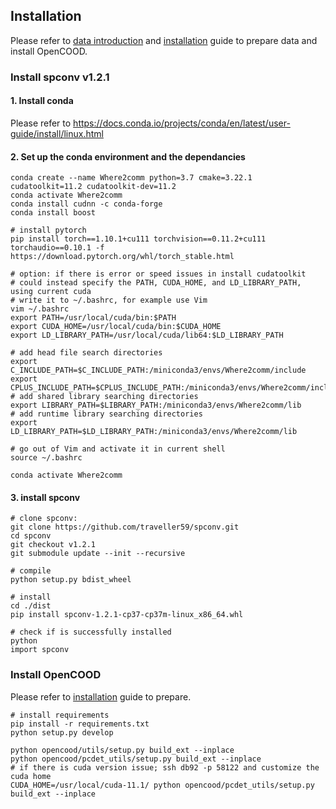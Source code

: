 
## Installation

Please refer to [data introduction](https://opencood.readthedocs.io/en/latest/md_files/data_intro.html)
and [installation](https://opencood.readthedocs.io/en/latest/md_files/installation.html) guide to prepare data and install OpenCOOD.

### Install spconv v1.2.1
#### 1. Install conda
Please refer to https://docs.conda.io/projects/conda/en/latest/user-guide/install/linux.html

#### 2. Set up the conda environment and the dependancies
```
conda create --name Where2comm python=3.7 cmake=3.22.1 cudatoolkit=11.2 cudatoolkit-dev=11.2
conda activate Where2comm
conda install cudnn -c conda-forge
conda install boost

# install pytorch
pip install torch==1.10.1+cu111 torchvision==0.11.2+cu111 torchaudio==0.10.1 -f https://download.pytorch.org/whl/torch_stable.html

# option: if there is error or speed issues in install cudatoolkit
# could instead specify the PATH, CUDA_HOME, and LD_LIBRARY_PATH, using current cuda
# write it to ~/.bashrc, for example use Vim
vim ~/.bashrc
export PATH=/usr/local/cuda/bin:$PATH
export CUDA_HOME=/usr/local/cuda/bin:$CUDA_HOME
export LD_LIBRARY_PATH=/usr/local/cuda/lib64:$LD_LIBRARY_PATH

# add head file search directories 
export C_INCLUDE_PATH=$C_INCLUDE_PATH:/miniconda3/envs/Where2comm/include
export CPLUS_INCLUDE_PATH=$CPLUS_INCLUDE_PATH:/miniconda3/envs/Where2comm/include
# add shared library searching directories
export LIBRARY_PATH=$LIBRARY_PATH:/miniconda3/envs/Where2comm/lib
# add runtime library searching directories
export LD_LIBRARY_PATH=$LD_LIBRARY_PATH:/miniconda3/envs/Where2comm/lib

# go out of Vim and activate it in current shell
source ~/.bashrc

conda activate Where2comm
```

#### 3. install spconv
```
# clone spconv:
git clone https://github.com/traveller59/spconv.git 
cd spconv
git checkout v1.2.1
git submodule update --init --recursive

# compile
python setup.py bdist_wheel

# install
cd ./dist
pip install spconv-1.2.1-cp37-cp37m-linux_x86_64.whl

# check if is successfully installed
python 
import spconv
```

### Install OpenCOOD
Please refer to [installation](https://opencood.readthedocs.io/en/latest/md_files/installation.html) guide to prepare.
```
# install requirements
pip install -r requirements.txt
python setup.py develop

python opencood/utils/setup.py build_ext --inplace
python opencood/pcdet_utils/setup.py build_ext --inplace
# if there is cuda version issue; ssh db92 -p 58122 and customize the cuda home
CUDA_HOME=/usr/local/cuda-11.1/ python opencood/pcdet_utils/setup.py build_ext --inplace
```
